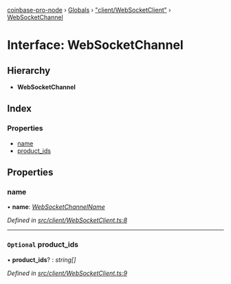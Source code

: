 [coinbase-pro-node](../README.md) › [Globals](../globals.md) › ["client/WebSocketClient"](../modules/_client_websocketclient_.md) › [WebSocketChannel](_client_websocketclient_.websocketchannel.md)

# Interface: WebSocketChannel

## Hierarchy

- **WebSocketChannel**

## Index

### Properties

- [name](_client_websocketclient_.websocketchannel.md#name)
- [product_ids](_client_websocketclient_.websocketchannel.md#optional-product_ids)

## Properties

### name

• **name**: _[WebSocketChannelName](../enums/_client_websocketclient_.websocketchannelname.md)_

_Defined in [src/client/WebSocketClient.ts:8](https://github.com/bennyn/coinbase-pro-node/blob/7b978cb/src/client/WebSocketClient.ts#L8)_

---

### `Optional` product_ids

• **product_ids**? : _string[]_

_Defined in [src/client/WebSocketClient.ts:9](https://github.com/bennyn/coinbase-pro-node/blob/7b978cb/src/client/WebSocketClient.ts#L9)_
